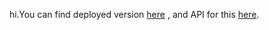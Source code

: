 hi.You can find deployed version <a href="https://appco-test.herokuapp.com/">here</a> , and API for this <a href="https://github.com/bodyaalyas12/appco-api">here</a>.

